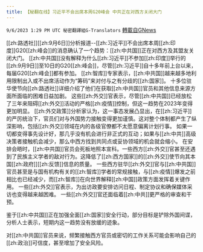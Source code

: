 ```yaml
---
title: 【秘翻在线】习近平不会出席本周G20峰会 中共正在对西方关闭大门
---
```

`9/6/2023 1:29 PM UTC 秘密翻譯組G-Translators` [轉載自GNews](https://gnews.org/articles/1653070)

[[zh:路透社]][[zh:9月6日]]分析报道--[[zh:习近平]]不会出席本周[[zh:印度]]G20[[zh:峰会]]的消息确认了一个趋势：[[zh:中共国]]正在对西方及其盟友关闭大门。
[[zh:中共国]]没有解释为什么[[zh:习近平]]不参加[[zh:印度]]举行的[[zh:9月9日]]至10日的G20[[zh:峰会]]，尽管[[zh:习近平]]自十多年前上台以来，每届G20[[zh:峰会]]都有参加。
[[zh:智库]]专家表示，[[zh:中共国]]越来越多地利用限制出入或不出席活动作为“筹码”来对付与之有分歧的[[zh:国家]]。
十多位驻华使节向[[zh:路透社]]详细介绍了他们在获取[[zh:中共国]]官员和其他信息来源方面所面临的困难日益加剧。
这些[[zh:外交]]官表示，尽管[[zh:中共国]]已经放松了三年来阻碍[[zh:外交]]活动的严格[[zh:疫情]]控制，但这一趋势在2023年变得更加明显。
[[zh:外交政策]]分析家认为，这一事态发展凸显出，在[[zh:习近平]]的严厉统治下，官员们对与外国势力接触变得更加谨慎。这对整个体制都产生了纵深影响，包括[[zh:外交]]领域在内的各级官僚都不太愿意偏离计划行事。
如果一切都变得事先设计好，那几乎没有机会进行非正式的互动；如果与[[zh:中共]]高级决策者接触机会减少，那么中西方找到共同点或妥协领域的机会就会缩小。
在安排会晤时，[[zh:中共国]]官员会死板地照本宣科。一些西方[[zh:外交]]官甚至还遇到了民族主义学者的敌对行为。这降低了[[zh:西方国家]]的[[zh:外交]]使节向其本国[[zh:政府]][[zh:反馈]]信息的质量。
一些西方驻华[[zh:外交]]官与[[zh:中共国]]官员甚至是与国有机构有关的[[zh:智库]]学者的常规接触，与[[zh:疫情]]爆发之前相比也已经减少，而[[zh:智库]]在向世界解释[[zh:中国]]政策方面发挥着关键作用。
一些[[zh:外交]]官表示，为出访政要安排访问日程、制定协议和确保媒体采访也变得越来越困难。
一些[[zh:外交]]官还面临着[[zh:中共]]更严格的审查和干预。

  

鉴于[[zh:中共国]]正在加强全面[[zh:国家]]安全行动，部分目标是铲除外国间谍，分析人士表示，短期内这一趋势没有放缓的迹象。

对[[zh:中共国]]官员来说，频繁接触西方官员或密切的工作关系可能会影响自己的[[zh:政治]]可信度，甚至增加了安全风险。

